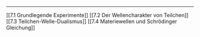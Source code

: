 ***

[[7.1 Grundlegende Experimente]]
[[7.2 Der Wellencharakter von Teilchen]]
[[7.3 Teilchen-Welle-Dualismus]]
[[7.4 Materiewellen und Schrödinger Gleichung]]
